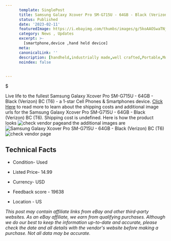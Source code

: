 ```yaml
---
      template: SinglePost
      title: Samsung Galaxy Xcover Pro SM-G715U - 64GB - Black (Verizon) BC (T6)
      status: Published
      date: '2023-02-11'
      featuredImage: https://i.ebayimg.com/thumbs/images/g/5koAAOSwaTNj3V1M/s-l225.jpg
      category: News , Updates
      excerpt: >-
        [smartphone,device ,hand held device]
      meta:
      canonicalLink: ''
      description: [handheld,industrially made,well crafted,Portable,Mobile,Compact,Convenient,Lightweight,Maneuverable,Man-portable,Miniature,Carriable,Hand-held,Light,Holdable,Transportable,Mobile device,Pocket-sized,On-the-go,Wireless,Cordless,Compact size,Convenient size, smartphone,device ,hand held device]
      noindex: false
      
        
---
```

$

Live life to the fullest Samsung Galaxy Xcover Pro SM-G715U - 64GB - Black (Verizon) BC (T6) - a 1-star Cell Phones & Smartphones device. [Click Here](https://www.ebay.com/itm/385391627099?hash=item59bb218b5b%3Ag%3A5koAAOSwaTNj3V1M&mkevt=1&mkcid=1&mkrid=711-53200-19255-0&campid=%253CePNCampaignId%253E&customid=%253CreferenceId%253E&toolid=10049) to read more to learn about the shipping costs and additional image urls for the Samsung Galaxy Xcover Pro SM-G715U - 64GB - Black (Verizon) BC (T6). Shipping cost is undefined. Here is how the product looks ![check vendor page](https://i.ebayimg.com/thumbs/images/g/5koAAOSwaTNj3V1M/s-l225.jpg)and the additional images are![Samsung Galaxy Xcover Pro SM-G715U - 64GB - Black (Verizon) BC (T6)](https://i.ebayimg.com/images/g/5koAAOSwaTNj3V1M/s-l1600.jpg)![check vendor page](https://origin-galleryplus.ebayimg.com/ws/web/385391627099_2_0_1/225x225.jpg,https://origin-galleryplus.ebayimg.com/ws/web/385391627099_3_0_1/225x225.jpg,https://origin-galleryplus.ebayimg.com/ws/web/385391627099_4_0_1/225x225.jpg,https://origin-galleryplus.ebayimg.com/ws/web/385391627099_5_0_1/225x225.jpg,https://origin-galleryplus.ebayimg.com/ws/web/385391627099_6_0_1/225x225.jpg,https://origin-galleryplus.ebayimg.com/ws/web/385391627099_7_0_1/225x225.jpg,https://origin-galleryplus.ebayimg.com/ws/web/385391627099_8_0_1/225x225.jpg,https://origin-galleryplus.ebayimg.com/ws/web/385391627099_9_0_1/225x225.jpg,https://origin-galleryplus.ebayimg.com/ws/web/385391627099_10_0_1/225x225.jpg,https://origin-galleryplus.ebayimg.com/ws/web/385391627099_11_0_1/225x225.jpg)



 ## Technical Facts 



     
      

 - Condition- Used 


      

 - Listed Price- 14.99 


      

 - Currency- USD 


      

 - Feedback score - 19638 


      

 - Location - US 


      
      

 *_This post may contain affiliate links from eBay and other third-party websites. As an eBay affiliate, we earn from qualifying purchases. Although we do our best to keep the information up-to-date and accurate, please check the date and all details with the vendor's website before making a purchase. Not all data may be accurate._*






